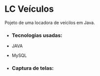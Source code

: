 <h1>LC Veículos</h1>
Pojeto de uma locadora de veícilos em Java.

+ ### Tecnologias usadas:
+ JAVA
+ MySQL

+ ### Captura de telas:

  
